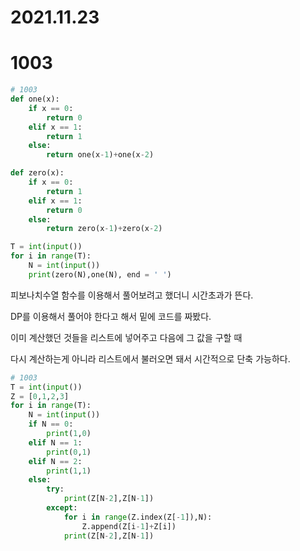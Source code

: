 # 2021.11.23

# 1003

```python
# 1003
def one(x):
    if x == 0:
        return 0
    elif x == 1:
        return 1
    else:
        return one(x-1)+one(x-2)

def zero(x):
    if x == 0:
        return 1
    elif x == 1:
        return 0
    else:
        return zero(x-1)+zero(x-2)

T = int(input())
for i in range(T):
    N = int(input())
    print(zero(N),one(N), end = ' ')
```

피보나치수열 함수를 이용해서 풀어보려고 했더니 시간초과가 뜬다.

DP를 이용해서 풀어야 한다고 해서 밑에 코드를 짜봤다.

이미 계산했던 것들을 리스트에 넣어주고 다음에 그 값을 구할 때 

다시 계산하는게 아니라 리스트에서 불러오면 돼서 시간적으로 단축 가능하다.

```python
# 1003
T = int(input())
Z = [0,1,2,3]
for i in range(T):
    N = int(input())
    if N == 0:
        print(1,0)
    elif N == 1:
        print(0,1)
    elif N == 2:
        print(1,1)
    else:
        try:
            print(Z[N-2],Z[N-1])
        except:
            for i in range(Z.index(Z[-1]),N):
                Z.append(Z[i-1]+Z[i])
            print(Z[N-2],Z[N-1])     
```

